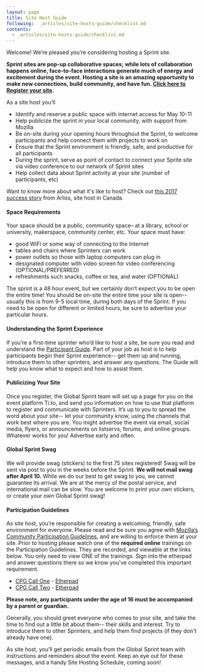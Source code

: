 ```yaml
---
layout: page
title: Site Host Guide
following:  _articles/site-hosts-guide/checklist.md
contents:
  - _articles/site-hosts-guide/checklist.md
---
```


Welcome! We’re pleased you’re considering hosting a Sprint site.

**Sprint sites are pop-up collaborative spaces; while lots of collaboration happens online, face-to-face interactions generate much of energy and excitement during the event. Hosting a site is an amazing opportunity to make new connections, build community, and have fun. [Click here to Register your site](https://goo.gl/forms/ZKvdsy97PRCMmISv2).**

As a site host you’ll
* Identify and reserve a public space with internet access for May 10-11
* Help publicize the sprint in your local community, with support from Mozilla
* Be on-site during your opening hours throughout the Sprint, to welcome participants and help connect them with projects to work on
* Ensure that the Sprint environment is friendly, safe, and productive for all participants
* During the sprint, serve as point of contact to connect your Sprite site via video conference to our network of Sprint sites
* Help collect data about Sprint activity at your site (number of participants, etc)

Want to know more about what it's like to host? Check out [this 2017 success story](https://medium.com/read-write-participate/arliss-site-host-a-global-sprint-2017-story-2017-902d8da23afd) from Arliss, site host in Canada.

#### Space Requirements
Your space should be a public,  community space– at a library, school or university, makerspace, community center, etc. Your space must have:

* good WiFi or some way of connecting to the Internet
* tables and chairs where Sprinters can work
* power outlets so those with laptop computers can plug in
* designated computer with video screen for video conferencing (OPTIONAL/PREFERRED)
* refreshments such snacks, coffee or tea, and water (OPTIONAL)

The sprint is a 48 hour event, but we certainly don’t expect you to be open the entire time!
You should be on-site the entire time your site is open-- usually this is from 9-5 local time, during both days of the Sprint. If you need to be open for different or limited hours, be sure to advertise your particular hours.

#### Understanding the Sprint Experience
If you’re a first-time sprinter who’d like to host a site, be sure you read and understand the [Participant Guide](). Part of your job as host is to help participants begin their Sprint experience-- get them up and running, introduce them to other sprinters, and answer any questions. The Guide will help you know what to expect and how to assist them.

#### Publicizing Your Site
Once you register, the Global Sprint team will set up a page for you on the event platform Ti.to, and send you information on how to use that platform to register and communicate with Sprinters. It’s up to you to spread the word about your site-- let your community know, using the channels that work best where you are. You might advertise the event via email, social media, flyers, or announcements on listservs, forums, and online groups. Whatever works for you! Advertise early and often.

#### Global Sprint Swag
We will provide swag (stickers) to the first 75 sites registered! Swag will be sent via post to you in the weeks before the Sprint.  **We will not mail swag after April 10.** While we do our best to get swag to you, we cannot guarantee its arrival. We are at the mercy of the postal service, and international mail can be slow. You are welcome to print your own stickers, or create your own Global Sprint swag!

#### Participation Guidelines
As site host, you’re responsible for creating a welcoming, friendly, safe environment for everyone. Please read and be sure you agree with [Mozilla’s Community Participation Guidelines](https://www.mozilla.org/en-US/about/governance/policies/participation/), and are willing to enforce them at your site. Prior to hosting please watch one of the **required online** trainings on the Participation Guidelines. They are recorded, and viewable at the links below. You only need to view ONE of the trainings.  Sign into the etherpad and answer questions there  so we know you've completed this important requirement. 

*  [CPG Call One](https://air.mozilla.org/2018-global-sprint-cpg-webinar-1-april-24th-2018/) - [Etherpad](https://public.etherpad-mozilla.org/p/global-sprint-cpg-training)
*  [CPG Call Two](https://air.mozilla.org/2018-global-sprint-cpg-webinar-2-april-24th-2018/) - [Etherpad](https://public.etherpad-mozilla.org/p/global-sprint-cpg-training)

**Please note, any participants under the age of 16 must be accompanied by a parent or guardian.**

Generally, you should greet everyone who comes to your site, and take the time to find out a little bit about them-- their skills and interest. Try to introduce them to other Sprinters, and help them find projects (if they don't already have one).

As site host, you’ll get periodic emails from the Global Sprint team with instructions and reminders about the event. Keep an eye out for these messages, and a handy Site Hosting Schedule, coming soon!
